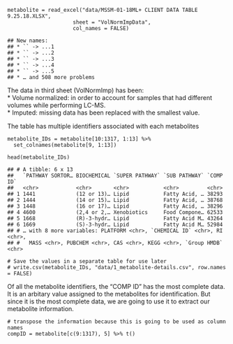     metabolite = read_excel("data/MSSM-01-18ML+ CLIENT DATA TABLE 9.25.18.XLSX", 
                         sheet = "VolNormImpData", 
                         col_names = FALSE)

    ## New names:
    ## * `` -> ...1
    ## * `` -> ...2
    ## * `` -> ...3
    ## * `` -> ...4
    ## * `` -> ...5
    ## * … and 508 more problems

The data in third sheet (VolNormImp) has been:  
\* Volume normalized: in order to account for samples that had different
volumes while performing LC-MS.  
\* Imputed: missing data has been replaced with the smallest value.

The table has multiple identifiers associated with each metabolites

    metabolite_IDs = metabolite[10:1317, 1:13] %>%
      set_colnames(metabolite[9, 1:13])

    head(metabolite_IDs)

    ## # A tibble: 6 x 13
    ##   `PATHWAY SORTOR… BIOCHEMICAL `SUPER PATHWAY` `SUB PATHWAY` `COMP ID`
    ##   <chr>            <chr>       <chr>           <chr>         <chr>    
    ## 1 1441             (12 or 13)… Lipid           Fatty Acid, … 38293    
    ## 2 1444             (14 or 15)… Lipid           Fatty Acid, … 38768    
    ## 3 1448             (16 or 17)… Lipid           Fatty Acid, … 38296    
    ## 4 4600             (2,4 or 2,… Xenobiotics     Food Compone… 62533    
    ## 5 1668             (R)-3-hydr… Lipid           Fatty Acid M… 43264    
    ## 6 1669             (S)-3-hydr… Lipid           Fatty Acid M… 52984    
    ## # … with 8 more variables: PLATFORM <chr>, `CHEMICAL ID` <chr>, RI <chr>,
    ## #   MASS <chr>, PUBCHEM <chr>, CAS <chr>, KEGG <chr>, `Group HMDB` <chr>

    # Save the values in a separate table for use later
    # write.csv(metabolite_IDs, "data/1_metabolite-details.csv", row.names = FALSE)

Of all the metabolite identifiers, the “COMP ID” has the most complete
data. It is an arbitary value assigned to the metabolites for
identification. But since it is the most complete data, we are going to
use it to extract our metabolite information.

    # transpose the information because this is going to be used as column names
    compID = metabolite[c(9:1317), 5] %>% t()
